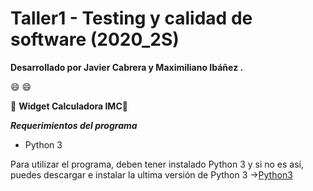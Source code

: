 # Taller1 - Testing y calidad de software (2020_2S)

**Desarrollado por Javier Cabrera y Maximiliano Ibáñez .**

😄 😄

🚀️ **Widget Calculadora IMC**🚀️

***Requerimientos del programa***

- Python 3

Para utilizar el programa, deben tener instalado Python 3 y si no es así, puedes descargar e instalar la ultima versión de Python 3 ->[Python3](https://www.python.org/ftp/python/3.8.5/python-3.8.5.exe)
